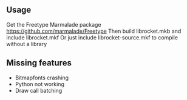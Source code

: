 ## Usage
Get the Freetype Marmalade package https://github.com/marmalade/Freetype
Then build librocket.mkb and include librocket.mkf
Or just include librocket-source.mkf to compile without a library

## Missing features
- Bitmapfonts crashing
- Python not working
- Draw call batching